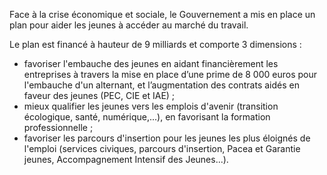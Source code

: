 <p>
  <span id="brief">
Face à la crise économique et sociale, le Gouvernement a mis en place un plan pour aider les jeunes à accéder au marché du travail.
  </span>
</p>
  <p> 
Le plan est financé à hauteur de 9 milliards et comporte 3 dimensions :
     <ul>
    <li>favoriser l'embauche des jeunes en aidant financièrement les entreprises à travers la mise en place d’une prime de 8&nbsp;000 euros pour l'embauche d'un alternant, et l’augmentation des contrats aidés en faveur des jeunes (PEC, CIE et IAE)&nbsp;;</li>
    <li>mieux qualifier les jeunes vers les emplois d'avenir (transition écologique, santé, numérique,...), en favorisant la formation professionnelle&nbsp;;</li>
    <li>favoriser les parcours d'insertion pour les jeunes les plus éloignés de l'emploi (services civiques, parcours d'insertion, Pacea et Garantie jeunes, Accompagnement Intensif des Jeunes...).</li>
  </ul>
</p>